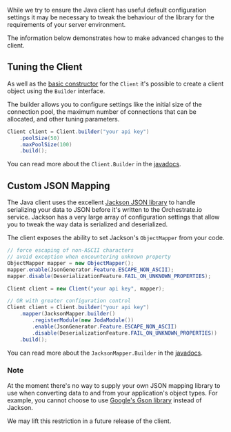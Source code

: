 While we try to ensure the Java client has useful default configuration settings
 it may be necessary to tweak the behaviour of the library for the requirements
 of your server environment.

The information below demonstrates how to make advanced changes to the client.

## <a name="tuning"></a> Tuning the Client

As well as the [basic constructor](querying#constructing-a-client) for the
 `Client` it's possible to create a client object using the `Builder`
 interface.

The builder allows you to configure settings like the initial size of the
 connection pool, the maximum number of connections that can be allocated, and
 other tuning parameters.

```java
Client client = Client.builder("your api key")
    .poolSize(50)
    .maxPoolSize(100)
    .build();
```

You can read more about the `Client.Builder` in the [javadocs](/javadoc/latest/io/orchestrate/client/Client.Builder.html).

## <a name="json-mapping"></a> Custom JSON Mapping

The Java client uses the excellent [Jackson JSON library](http://wiki.fasterxml.com/JacksonHome)
 to handle serializing your data to JSON before it's written to the
 Orchestrate.io service. Jackson has a very large array of configuration settings
 that allow you to tweak the way data is serialized and deserialized.

The client exposes the ability to set Jackson's `ObjectMapper` from your code.

```java
// force escaping of non-ASCII characters
// avoid exception when encountering unknown property
ObjectMapper mapper = new ObjectMapper();
mapper.enable(JsonGenerator.Feature.ESCAPE_NON_ASCII);
mapper.disable(DeserializationFeature.FAIL_ON_UNKNOWN_PROPERTIES);

Client client = new Client("your api key", mapper);

// OR with greater configuration control
Client client = Client.builder("your api key")
    .mapper(JacksonMapper.builder()
        .registerModule(new JodaModule())
        .enable(JsonGenerator.Feature.ESCAPE_NON_ASCII)
        .disable(DeserializationFeature.FAIL_ON_UNKNOWN_PROPERTIES))
    .build();
```

You can read more about the `JacksonMapper.Builder` in the
 [javadocs](/javadoc/latest/io/orchestrate/client/JacksonMapper.Builder.html).

### Note

At the moment there's no way to supply your own JSON mapping library to use when
 converting data to and from your application's object types. For example, you
 cannot choose to use [Google's Gson library](https://code.google.com/p/google-gson/)
 instead of Jackson.

We may lift this restriction in a future release of the client.
